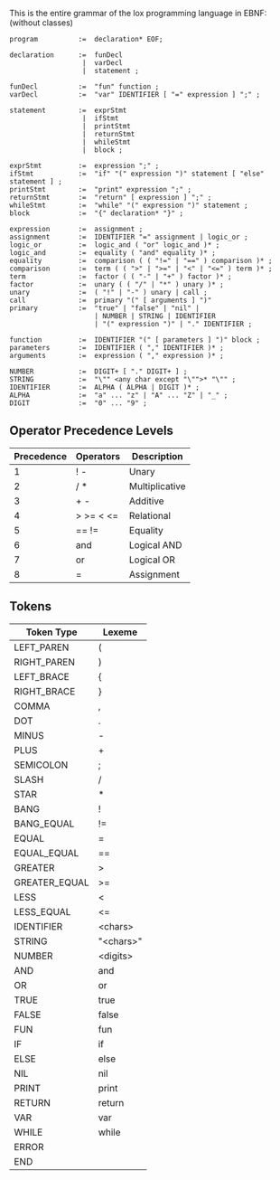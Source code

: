 This is the entire grammar of the lox programming language in EBNF:
(without classes)
```
program          :=  declaration* EOF;

declaration      :=  funDecl
                  |  varDecl
                  |  statement ;

funDecl          :=  "fun" function ;
varDecl          :=  "var" IDENTIFIER [ "=" expression ] ";" ;

statement        :=  exprStmt
                  |  ifStmt
                  |  printStmt 
                  |  returnStmt 
                  |  whileStmt 
                  |  block ;
                  
exprStmt         :=  expression ";" ;
ifStmt           :=  "if" "(" expression ")" statement [ "else" statement ] ;
printStmt        :=  "print" expression ";" ;
returnStmt       :=  "return" [ expression ] ";" ;
whileStmt        :=  "while" "(" expression ")" statement ;
block            :=  "{" declaration* "}" ;

expression       :=  assignment ;
assignment       :=  IDENTIFIER "=" assignment | logic_or ;
logic_or         :=  logic_and ( "or" logic_and )* ;
logic_and        :=  equality ( "and" equality )* ;
equality         :=  comparison ( ( "!=" | "==" ) comparison )* ;
comparison       :=  term ( ( ">" | ">=" | "<" | "<=" ) term )* ;
term             :=  factor ( ( "-" | "+" ) factor )* ;
factor           :=  unary ( ( "/" | "*" ) unary )* ;
unary            :=  ( "!" | "-" ) unary | call ;
call             :=  primary "(" [ arguments ] ")"
primary          :=  "true" | "false" | "nil" | 
                     | NUMBER | STRING | IDENTIFIER 
                     | "(" expression ")" | "." IDENTIFIER ;

function         :=  IDENTIFIER "(" [ parameters ] ")" block ;
parameters       :=  IDENTIFIER ( "," IDENTIFIER )* ;
arguments        :=  expression ( "," expression )* ;

NUMBER           :=  DIGIT+ [ "." DIGIT+ ] ;
STRING           :=  "\"" <any char except "\"">* "\"" ;
IDENTIFIER       :=  ALPHA ( ALPHA | DIGIT )* ;
ALPHA            :=  "a" ... "z" | "A" ... "Z" | "_" ;
DIGIT            :=  "0" ... "9" ;
```


## Operator Precedence Levels
| Precedence | Operators  | Description    |
|------------|------------|----------------|
| 1          | ! -        | Unary          |
| 2          | / *        | Multiplicative |
| 3          | + -        | Additive       |
| 4          | \> >= < <= | Relational     |
| 5          | == !=      | Equality       |
| 6          | and        | Logical AND    |
| 7          | or         | Logical OR     |
| 8          | =          | Assignment     |


## Tokens
| Token Type    | Lexeme     |
|---------------|------------|
| LEFT_PAREN    | (          |
| RIGHT_PAREN   | )          |
| LEFT_BRACE    | {          |
| RIGHT_BRACE   | }          |
| COMMA         | ,          |
| DOT           | .          |
| MINUS         | -          |
| PLUS          | +          |
| SEMICOLON     | ;          |
| SLASH         | /          |
| STAR          | *          |
| BANG          | !          |
| BANG_EQUAL    | !=         |
| EQUAL         | =          |
| EQUAL_EQUAL   | ==         |
| GREATER       | \>         |
| GREATER_EQUAL | \>=        |
| LESS          | <          |
| LESS_EQUAL    | <=         |
| IDENTIFIER    | \<chars>   |
| STRING        | "\<chars>" |
| NUMBER        | \<digits>  |
| AND           | and        |
| OR            | or         |
| TRUE          | true       |
| FALSE         | false      |
| FUN           | fun        |
| IF            | if         |
| ELSE          | else       |
| NIL           | nil        |
| PRINT         | print      |
| RETURN        | return     |
| VAR           | var        |
| WHILE         | while      |
| ERROR         |            |
| END           |            |


